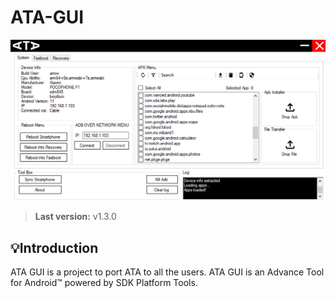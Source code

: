 # ATA-GUI

<img src="Resources/interface.jpg">

> **Last version:**  v1.3.0

## 💡Introduction
ATA GUI is a project to port ATA to all the users. ATA GUI is an Advance Tool for Android™ powered by SDK Platform Tools. 

